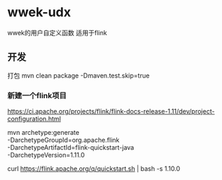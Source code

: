 # wwek-udx

wwek的用户自定义函数
适用于flink


## 开发

打包
mvn clean package -Dmaven.test.skip=true


### 新建一个flink项目

https://ci.apache.org/projects/flink/flink-docs-release-1.11/dev/project-configuration.html

mvn archetype:generate                               \
      -DarchetypeGroupId=org.apache.flink              \
      -DarchetypeArtifactId=flink-quickstart-java     \
      -DarchetypeVersion=1.11.0
      
      
curl https://flink.apache.org/q/quickstart.sh | bash -s 1.10.0
